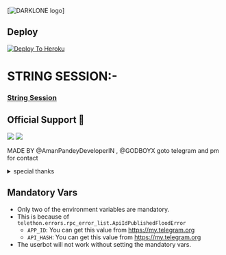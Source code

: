 [![DARKLONE logo](https://telegra.ph/file/4678add619696c235a42a.jpg)]

## Deploy
[![Deploy To Heroku](https://www.herokucdn.com/deploy/button.svg)](https://dashboard.heroku.com/new?button-url=https%3A%2F%2Fgithub.com%2FGODBOYX%2FDARKLON&template=https%3A%2F%2Fgithub.com%2FGODBOYX%2FDARKLON)

# STRING SESSION:-
### [String Session](https://replit.com/@amanpandey7647/DARKLON-Userbot-String-Session)

## Official Support 💖
<a href="https://t.me/DARKLONXOP"><img src="https://img.shields.io/badge/Join-Support%20Channel-red.svg?style=for-the-badge&logo=Telegram"></a>
<a href="https://t.me/DARKLON_USERBOT_SUPPORT"><img src="https://img.shields.io/badge/Join-Support%20Group-blue.svg?style=for-the-badge&logo=Telegram"></a>




MADE BY @AmanPandeyDeveloperIN , @GODBOYX goto telegram and pm for contact

<details>
<summary> special thanks </summary>
<b>AmanPandey @AmanPandeyDeveloperIN A CODER </b>
/<b>GODBOY @GODBOYX A DEVELOPER </b>
<h1>#TEAMLEGEND</h1>
</details>


## Mandatory Vars

- Only two of the environment variables are mandatory.
- This is because of `telethon.errors.rpc_error_list.ApiIdPublishedFloodError`
    - `APP_ID`:   You can get this value from https://my.telegram.org
    - `API_HASH`:   You can get this value from https://my.telegram.org
- The userbot will not work without setting the mandatory vars.
